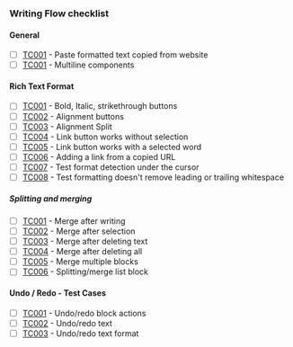 ### Writing Flow checklist

#### General
- [ ] [TC001](https://github.com/wordpress-mobile/test-cases/blob/trunk/test-cases/gutenberg/writing-flow/copy-paste.md#tc001) - Paste formatted text copied from website
- [ ] [TC001](https://github.com/wordpress-mobile/test-cases/blob/trunk/test-cases/gutenberg/writing-flow/multiline-components.md#tc001) - Multiline components
#### Rich Text Format
- [ ] [TC001](https://github.com/wordpress-mobile/test-cases/blob/trunk/test-cases/gutenberg/writing-flow/rich-text-formatting.md#tc001) - Bold, Italic, strikethrough buttons
- [ ] [TC002](https://github.com/wordpress-mobile/test-cases/blob/trunk/test-cases/gutenberg/writing-flow/rich-text-formatting.md#tc002) - Alignment buttons
- [ ] [TC003](https://github.com/wordpress-mobile/test-cases/blob/trunk/test-cases/gutenberg/writing-flow/rich-text-formatting.md#tc003) - Alignment Split
- [ ] [TC004](https://github.com/wordpress-mobile/test-cases/blob/trunk/test-cases/gutenberg/writing-flow/rich-text-formatting.md#tc004) - Link button works without selection
- [ ] [TC005](https://github.com/wordpress-mobile/test-cases/blob/trunk/test-cases/gutenberg/writing-flow/rich-text-formatting.md#tc005) - Link button works with a selected word
- [ ] [TC006](https://github.com/wordpress-mobile/test-cases/blob/trunk/test-cases/gutenberg/writing-flow/rich-text-formatting.md#tc006) - Adding a link from a copied URL
- [ ] [TC007](https://github.com/wordpress-mobile/test-cases/blob/trunk/test-cases/gutenberg/writing-flow/rich-text-formatting.md#tc007) - Test format detection under the cursor
- [ ] [TC008](https://github.com/wordpress-mobile/test-cases/blob/trunk/test-cases/gutenberg/writing-flow/rich-text-formatting.md#tc008) - Test formatting doesn't remove leading or trailing whitespace
##### Splitting and merging
- [ ] [TC001](https://github.com/wordpress-mobile/test-cases/blob/trunk/test-cases/gutenberg/writing-flow/splitting-merging.md#tc001) - Merge after writing
- [ ] [TC002](https://github.com/wordpress-mobile/test-cases/blob/trunk/test-cases/gutenberg/writing-flow/splitting-merging.md#tc002) - Merge after selection
- [ ] [TC003](https://github.com/wordpress-mobile/test-cases/blob/trunk/test-cases/gutenberg/writing-flow/splitting-merging.md#tc003) - Merge after deleting text
- [ ] [TC004](https://github.com/wordpress-mobile/test-cases/blob/trunk/test-cases/gutenberg/writing-flow/splitting-merging.md#tc004) - Merge after deleting all
- [ ] [TC005](https://github.com/wordpress-mobile/test-cases/blob/trunk/test-cases/gutenberg/writing-flow/splitting-merging.md#tc005) - Merge multiple blocks
- [ ] [TC006](https://github.com/wordpress-mobile/test-cases/blob/trunk/test-cases/gutenberg/writing-flow/splitting-merging.md#tc006) - Splitting/merge list block
#### Undo / Redo - Test Cases
- [ ] [TC001](https://github.com/wordpress-mobile/test-cases/blob/trunk/test-cases/gutenberg/writing-flow/undo-redo.md#tc001) - Undo/redo block actions
- [ ] [TC002](https://github.com/wordpress-mobile/test-cases/blob/trunk/test-cases/gutenberg/writing-flow/undo-redo.md#tc002) - Undo/redo text
- [ ] [TC003](https://github.com/wordpress-mobile/test-cases/blob/trunk/test-cases/gutenberg/writing-flow/undo-redo.md#tc003) - Undo/redo text format

